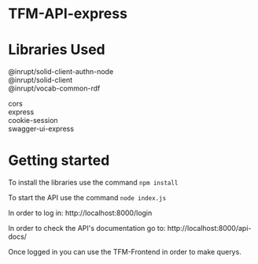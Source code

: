# TFM-API-express
 
 
# Libraries Used
@inrupt/solid-client-authn-node <br>
@inrupt/solid-client <br>
@inrupt/vocab-common-rdf <br>

cors <br>
express <br>
cookie-session <br>
swagger-ui-express <br>

# Getting started

To install the libraries use the command `npm install`

To start the API use the command `node index.js`

In order to  log in: http://localhost:8000/login

In order to check the API's documentation go to: http://localhost:8000/api-docs/

Once logged in you can use the TFM-Frontend in order to make querys.

